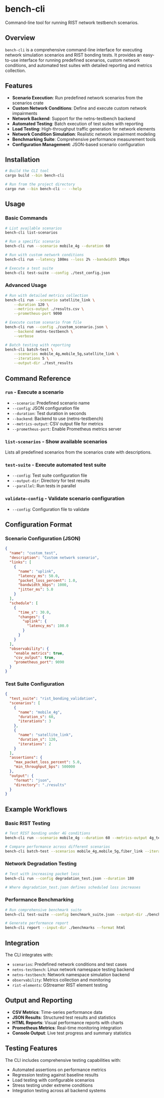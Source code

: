 # bench-cli

Command-line tool for running RIST network testbench scenarios.

## Overview

`bench-cli` is a comprehensive command-line interface for executing network simulation scenarios and RIST bonding tests. It provides an easy-to-use interface for running predefined scenarios, custom network conditions, and automated test suites with detailed reporting and metrics collection.

## Features

- **Scenario Execution**: Run predefined network scenarios from the scenarios crate
- **Custom Network Conditions**: Define and execute custom network impairments
- **Network Backend**: Support for the netns-testbench backend
- **Automated Testing**: Batch execution of test suites with reporting
- **Load Testing**: High-throughput traffic generation for network elements
- **Network Condition Simulation**: Realistic network impairment modeling
- **Benchmarking Suite**: Comprehensive performance measurement tools
- **Configuration Management**: JSON-based scenario configuration

## Installation

```bash
# Build the CLI tool
cargo build --bin bench-cli

# Run from the project directory
cargo run --bin bench-cli -- --help
```

## Usage

### Basic Commands

```bash
# List available scenarios
bench-cli list-scenarios

# Run a specific scenario
bench-cli run --scenario mobile_4g --duration 60

# Run with custom network conditions
bench-cli run --latency 100ms --loss 2% --bandwidth 1Mbps

# Execute a test suite
bench-cli test-suite --config ./test_config.json
```

### Advanced Usage

```bash
# Run with detailed metrics collection
bench-cli run --scenario satellite_link \
    --duration 120 \
    --metrics-output ./results.csv \
    --prometheus-port 9090

# Execute custom scenario from file
bench-cli run --config ./custom_scenario.json \
    --backend netns-testbench \
    --verbose

# Batch testing with reporting
bench-cli batch-test \
    --scenarios mobile_4g,mobile_5g,satellite_link \
    --iterations 5 \
    --output-dir ./test_results
```

## Command Reference

### `run` - Execute a scenario
- `--scenario`: Predefined scenario name
- `--config`: JSON configuration file
- `--duration`: Test duration in seconds
- `--backend`: Backend to use (netns-testbench)
- `--metrics-output`: CSV output file for metrics
- `--prometheus-port`: Enable Prometheus metrics server

### `list-scenarios` - Show available scenarios
Lists all predefined scenarios from the scenarios crate with descriptions.

### `test-suite` - Execute automated test suite
- `--config`: Test suite configuration file
- `--output-dir`: Directory for test results
- `--parallel`: Run tests in parallel

### `validate-config` - Validate scenario configuration
- `--config`: Configuration file to validate

## Configuration Format

### Scenario Configuration (JSON)

```json
{
  "name": "custom_test",
  "description": "Custom network scenario",
  "links": [
    {
      "name": "uplink",
      "latency_ms": 50.0,
      "packet_loss_percent": 1.0,
      "bandwidth_kbps": 1000,
      "jitter_ms": 5.0
    }
  ],
  "schedule": [
    {
      "time_s": 30.0,
      "changes": {
        "uplink": {
          "latency_ms": 100.0
        }
      }
    }
  ],
  "observability": {
    "enable_metrics": true,
    "csv_output": true,
    "prometheus_port": 9090
  }
}
```

### Test Suite Configuration

```json
{
  "test_suite": "rist_bonding_validation",
  "scenarios": [
    {
      "name": "mobile_4g",
      "duration_s": 60,
      "iterations": 3
    },
    {
      "name": "satellite_link", 
      "duration_s": 120,
      "iterations": 2
    }
  ],
  "assertions": {
    "max_packet_loss_percent": 5.0,
    "min_throughput_bps": 500000
  },
  "output": {
    "format": "json",
    "directory": "./results"
  }
}
```

## Example Workflows

### Basic RIST Testing
```bash
# Test RIST bonding under 4G conditions
bench-cli run --scenario mobile_4g --duration 60 --metrics-output 4g_test.csv

# Compare performance across different scenarios
bench-cli batch-test --scenarios mobile_4g,mobile_5g,fiber_link --iterations 3
```

### Network Degradation Testing
```bash
# Test with increasing packet loss
bench-cli run --config degradation_test.json --duration 180

# Where degradation_test.json defines scheduled loss increases
```

### Performance Benchmarking
```bash
# Run comprehensive benchmark suite
bench-cli test-suite --config benchmark_suite.json --output-dir ./benchmarks

# Generate performance report
bench-cli report --input-dir ./benchmarks --format html
```

## Integration

The CLI integrates with:
- `scenarios`: Predefined network conditions and test cases
- `netns-testbench`: Linux network namespace testing backend
- `netns-testbench`: Network namespace simulation backend
- `observability`: Metrics collection and monitoring
- `rist-elements`: GStreamer RIST element testing

## Output and Reporting

- **CSV Metrics**: Time-series performance data
- **JSON Results**: Structured test results and statistics
- **HTML Reports**: Visual performance reports with charts
- **Prometheus Metrics**: Real-time monitoring integration
- **Console Output**: Live test progress and summary statistics

## Testing Features

The CLI includes comprehensive testing capabilities with:
- Automated assertions on performance metrics
- Regression testing against baseline results
- Load testing with configurable scenarios
- Stress testing under extreme conditions
- Integration testing across all backend systems